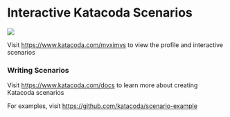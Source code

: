 # Interactive Katacoda Scenarios

[![](http://shields.katacoda.com/katacoda/mvximvs/count.svg)](https://www.katacoda.com/mvximvs "Get your profile on Katacoda.com")

Visit https://www.katacoda.com/mvximvs to view the profile and interactive scenarios

### Writing Scenarios
Visit https://www.katacoda.com/docs to learn more about creating Katacoda scenarios

For examples, visit https://github.com/katacoda/scenario-example
